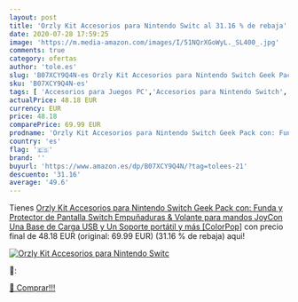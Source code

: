 ```yaml
---
layout: post
title: 'Orzly Kit Accesorios para Nintendo Switc al 31.16 % de rebaja'
date: 2020-07-28 17:59:25
image: 'https://m.media-amazon.com/images/I/51NQrXGoWyL._SL400_.jpg'
comments: true
category: ofertas
author: 'tole.es'
slug: 'B07XCY9Q4N-es Orzly Kit Accesorios para Nintendo Switch Geek Pack con:...'
sku: 'B07XCY9Q4N-es'
tags: [ 'Accesorios para Juegos PC','Accesorios para Nintendo Switch','Hardware y juegos para Nintendo Switch','Juegos y Accesorios para PC','Mandos para Nintendo Switch','Videojuegos','nintendo', ]
actualPrice: 48.18 EUR
currency: EUR
price: 48.18
comparePrice: 69.99 EUR
prodname: 'Orzly Kit Accesorios para Nintendo Switch Geek Pack con: Funda y Protector de Pantalla Switch  Empuñaduras & Volante para mandos JoyCon  Una Base de Carga USB y Un Soporte portátil  y más [ColorPop]'
country: 'es'
flag: '🇪🇸'
brand: ''
buyurl: 'https://www.amazon.es/dp/B07XCY9Q4N/?tag=tolees-21'
descuento: '31.16'
average: '49.6'
---
```


Tienes [Orzly Kit Accesorios para Nintendo Switch Geek Pack con: Funda y Protector de Pantalla Switch  Empuñaduras & Volante para mandos JoyCon  Una Base de Carga USB y Un Soporte portátil  y más [ColorPop]](https://www.amazon.es/dp/B07XCY9Q4N/?tag=tolees-21) con precio final de  48.18 EUR (original: 69.99 EUR) (31.16 %  de rebaja) aqui!

[![Orzly Kit Accesorios para Nintendo Switc](https://m.media-amazon.com/images/I/51NQrXGoWyL._SL400_.jpg)](https://www.amazon.es/dp/B07XCY9Q4N/?tag=tolees-21)

🔎:


[🛒 Comprar!!!](https://www.amazon.es/dp/B07XCY9Q4N/?tag=tolees-21)
